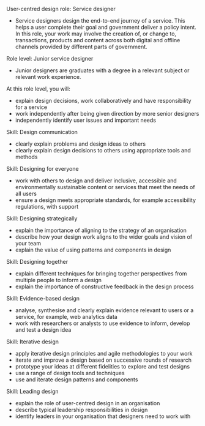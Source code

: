 User-centred design role: Service designer
- Service designers design the end-to-end journey of a service. This helps a user complete their goal and government deliver a policy intent. In this role, your work may involve the creation of, or change to, transactions, products and content across both digital and offline channels provided by different parts of government.

Role level: Junior service designer
- Junior designers are graduates with a degree in a relevant subject or relevant work experience.

At this role level, you will:
- explain design decisions, work collaboratively and have responsibility for a service
- work independently after being given direction by more senior designers
- independently identify user issues and important needs

Skill: Design communication
- clearly explain problems and design ideas to others
- clearly explain design decisions to others using appropriate tools and methods

Skill: Designing for everyone
- work with others to design and deliver inclusive, accessible and  environmentally sustainable content or services that meet the needs of all users
- ensure a design meets appropriate standards, for example accessibility regulations, with support

Skill: Designing strategically
- explain the importance of aligning to the strategy of an organisation
- describe how your design work aligns to the wider goals and vision of your team
- explain the value of using patterns and components in design

Skill: Designing together
- explain different techniques for bringing together perspectives from multiple people to inform a design
- explain the importance of constructive feedback in the design process

Skill: Evidence-based design
- analyse, synthesise and clearly explain evidence relevant to users or a service, for example, web analytics data
- work with researchers or analysts to use evidence to inform, develop and test a design idea

Skill: Iterative design
- apply iterative design principles and agile methodologies to your work
- iterate and improve a design based on successive rounds of research
- prototype your ideas at different fidelities to explore and test designs
- use a range of design tools and techniques
- use and iterate design patterns and components

Skill: Leading design
- explain the role of user-centred design in an organisation
- describe typical leadership responsibilities in design
- identify leaders in your organisation that designers need to work with